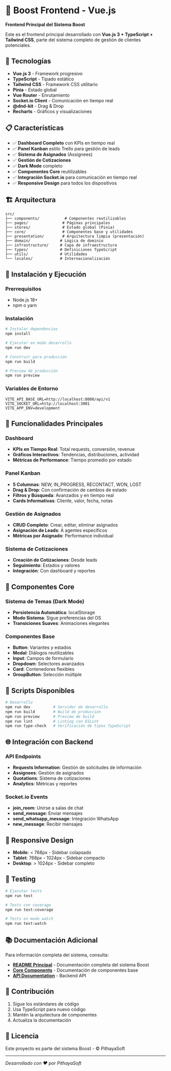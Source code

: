 # 🎨 Boost Frontend - Vue.js

**Frontend Principal del Sistema Boost**

Este es el frontend principal desarrollado con **Vue.js 3 + TypeScript + Tailwind CSS**, parte del sistema completo de gestión de clientes potenciales.

## 🚀 Tecnologías

- **Vue.js 3** - Framework progresivo
- **TypeScript** - Tipado estático
- **Tailwind CSS** - Framework CSS utilitario
- **Pinia** - Estado global
- **Vue Router** - Enrutamiento
- **Socket.io Client** - Comunicación en tiempo real
- **@dnd-kit** - Drag & Drop
- **Recharts** - Gráficos y visualizaciones

## 📋 Características

- ✅ **Dashboard Completo** con KPIs en tiempo real
- ✅ **Panel Kanban** estilo Trello para gestión de leads
- ✅ **Sistema de Asignados** (Assignees)
- ✅ **Gestión de Cotizaciones**
- ✅ **Dark Mode** completo
- ✅ **Componentes Core** reutilizables
- ✅ **Integración Socket.io** para comunicación en tiempo real
- ✅ **Responsive Design** para todos los dispositivos

## 🏗️ Arquitectura

```
src/
├── components/           # Componentes reutilizables
├── pages/               # Páginas principales
├── stores/              # Estado global (Pinia)
├── core/                # Componentes base y utilidades
├── presentation/        # Arquitectura limpia (presentación)
├── domain/             # Lógica de dominio
├── infrastructure/     # Capa de infraestructura
├── types/              # Definiciones TypeScript
├── utils/              # Utilidades
└── locales/            # Internacionalización
```

## 🚀 Instalación y Ejecución

### Prerrequisitos
- Node.js 18+
- npm o yarn

### Instalación
```bash
# Instalar dependencias
npm install

# Ejecutar en modo desarrollo
npm run dev

# Construir para producción
npm run build

# Preview de producción
npm run preview
```

### Variables de Entorno
```env
VITE_API_BASE_URL=http://localhost:8080/api/v1
VITE_SOCKET_URL=http://localhost:3001
VITE_APP_ENV=development
```

## 🎯 Funcionalidades Principales

### Dashboard
- **KPIs en Tiempo Real**: Total requests, conversión, revenue
- **Gráficos Interactivos**: Tendencias, distribuciones, actividad
- **Métricas de Performance**: Tiempo promedio por estado

### Panel Kanban
- **5 Columnas**: NEW, IN_PROGRESS, RECONTACT, WON, LOST
- **Drag & Drop**: Con confirmación de cambios de estado
- **Filtros y Búsqueda**: Avanzados y en tiempo real
- **Cards Informativas**: Cliente, valor, fecha, notas

### Gestión de Asignados
- **CRUD Completo**: Crear, editar, eliminar asignados
- **Asignación de Leads**: A agentes específicos
- **Métricas por Asignado**: Performance individual

### Sistema de Cotizaciones
- **Creación de Cotizaciones**: Desde leads
- **Seguimiento**: Estados y valores
- **Integración**: Con dashboard y reportes

## 🧩 Componentes Core

### Sistema de Temas (Dark Mode)
- **Persistencia Automática**: localStorage
- **Modo Sistema**: Sigue preferencias del OS
- **Transiciones Suaves**: Animaciones elegantes

### Componentes Base
- **Button**: Variantes y estados
- **Modal**: Diálogos reutilizables
- **Input**: Campos de formulario
- **Dropdown**: Selectores avanzados
- **Card**: Contenedores flexibles
- **GroupButton**: Selección múltiple

## 🔧 Scripts Disponibles

```bash
# Desarrollo
npm run dev          # Servidor de desarrollo
npm run build        # Build de producción
npm run preview      # Preview de build
npm run lint         # Linting con ESLint
npm run type-check   # Verificación de tipos TypeScript
```

## 🌐 Integración con Backend

### API Endpoints
- **Requests Information**: Gestión de solicitudes de información
- **Assignees**: Gestión de asignados
- **Quotations**: Sistema de cotizaciones
- **Analytics**: Métricas y reportes

### Socket.io Events
- **join_room**: Unirse a salas de chat
- **send_message**: Enviar mensajes
- **send_whatsapp_message**: Integración WhatsApp
- **new_message**: Recibir mensajes

## 📱 Responsive Design

- **Mobile**: < 768px - Sidebar colapsado
- **Tablet**: 768px - 1024px - Sidebar compacto
- **Desktop**: > 1024px - Sidebar completo

## 🧪 Testing

```bash
# Ejecutar tests
npm run test

# Tests con coverage
npm run test:coverage

# Tests en modo watch
npm run test:watch
```

## 📚 Documentación Adicional

Para información completa del sistema, consulta:

- **[README Principal](../../README.md)** - Documentación completa del sistema Boost
- **[Core Components](./src/core/README.md)** - Documentación de componentes base
- **[API Documentation](../../synfony_p1/README.md)** - Backend API

## 🤝 Contribución

1. Sigue los estándares de código
2. Usa TypeScript para nuevo código
3. Mantén la arquitectura de componentes
4. Actualiza la documentación

## 📝 Licencia

Este proyecto es parte del sistema Boost - © PithayaSoft

---

*Desarrollado con ❤️ por PithayaSoft*
